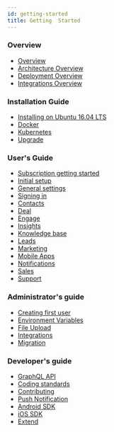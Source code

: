 ```yaml
---
id: getting-started
title: Getting  Started
---
```


<!--Content-->

### Overview

- <a href="overview">Overview</a>
- <a href="architecture-overview">Architecture Overview</a>
- <a href="deployment-overview">Deployment Overview</a>
- <a href="integrations-overview">Integrations Overview</a>

### Installation Guide

- <a href="../installation/ubuntu">Installing on Ubuntu 16.04 LTS</a>
- <a href="../installation/docker">Docker</a>
- <a href="../installation/kubernetes">Kubernetes</a>
- <a href="../installation/upgrade">Upgrade</a>

### User's Guide

- <a href="../user/subscription-getting-started">Subscription getting started</a>
- <a href="../user/initial-setup">Initial setup</a>
- <a href="../user/general-settings">General settings</a>
- <a href="../user/signing-in">Signing in</a>
- <a href="../user/contacts">Contacts</a>
- <a href="../user/deal">Deal</a>
- <a href="../user/engage">Engage</a>
- <a href="../user/insights">Insights</a>
- <a href="../user/knowledge-base">Knowledge base</a>
- <a href="../user/leads">Leads</a>
- <a href="../user/marketing">Marketing</a>
- <a href="../user/mobile-apps">Mobile Apps</a>
- <a href="../user/notification">Notifications</a>
- <a href="../user/sales">Sales</a>
- <a href="../user/support">Support</a>

### Administrator's guide

- <a href="../administrator/creating-first-user">Creating first user</a>
- <a href="../administrator/environment-variables">Environment Variables</a>
- <a href="../administrator/file-upload">File Upload</a>
- <a href="../administrator/integrations">Integrations</a>
- <a href="../administrator/migration">Migration</a>

### Developer's guide

- <a href="../developer/graphql-api">GraphQL API</a>
- <a href="../developer/coding-standards">Coding standards</a>
- <a href="../developer/contributing">Contributing</a>
- <a href="../developer/push-notification">Push Notification</a>
- <a href="../developer/android-sdk">Android SDK</a>
- <a href="../developer/ios-sdk">iOS SDK</a>
- <a href="../developer/extend">Extend</a>

